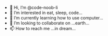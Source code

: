- 👋 Hi, I’m @code-noob-li
- 👀 I’m interested in eat, sleep, code...
- 🌱 I’m currently learning how to use computer...
- 💞️ I’m looking to collaborate on ...earth...
- 📫 How to reach me ...in dream...

<!---
code-noob-li/code-noob-li is a ✨ special ✨ repository because its `README.md` (this file) appears on your GitHub profile.
You can click the Preview link to take a look at your changes.
--->
